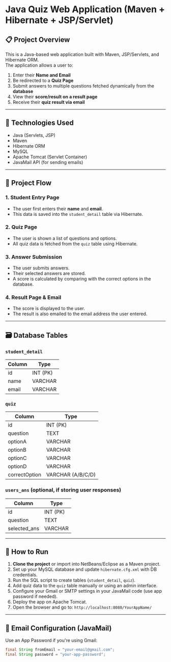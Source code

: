 # Java Quiz Web Application (Maven + Hibernate + JSP/Servlet)

## 📋 Project Overview

This is a Java-based web application built with Maven, JSP/Servlets, and Hibernate ORM.  
The application allows a user to:

1. Enter their **Name and Email**
2. Be redirected to a **Quiz Page**
3. Submit answers to multiple questions fetched dynamically from the **database**
4. View their **score/result on a result page**
5. Receive their **quiz result via email**

---

## 🧰 Technologies Used

- Java (Servlets, JSP)
- Maven
- Hibernate ORM
- MySQL
- Apache Tomcat (Servlet Container)
- JavaMail API (for sending emails)

---

## 📌 Project Flow

### 1. Student Entry Page
- The user first enters their **name** and **email**.
- This data is saved into the `student_detail` table via Hibernate.

### 2. Quiz Page
- The user is shown a list of questions and options.
- All quiz data is fetched from the `quiz` table using Hibernate.

### 3. Answer Submission
- The user submits answers.
- Their selected answers are stored.
- A score is calculated by comparing with the correct options in the database.

### 4. Result Page & Email
- The score is displayed to the user.
- The result is also emailed to the email address the user entered.

---

## 🗃️ Database Tables

### `student_detail`
| Column | Type     |
|--------|----------|
| id     | INT (PK) |
| name   | VARCHAR  |
| email  | VARCHAR  |

### `quiz`
| Column       | Type     |
|--------------|----------|
| id           | INT (PK) |
| question     | TEXT     |
| optionA      | VARCHAR  |
| optionB      | VARCHAR  |
| optionC      | VARCHAR  |
| optionD      | VARCHAR  |
| correctOption| VARCHAR (A/B/C/D) |

### `users_ans` (optional, if storing user responses)
| Column     | Type     |
|------------|----------|
| id         | INT (PK) |
| question   | TEXT     |
| selected_ans | VARCHAR |

---

## 🚀 How to Run

1. **Clone the project** or import into NetBeans/Eclipse as a Maven project.
2. Set up your MySQL database and update `hibernate.cfg.xml` with DB credentials.
3. Run the SQL script to create tables (`student_detail`, `quiz`).
4. Add quiz data to the `quiz` table manually or using an admin interface.
5. Configure your Gmail or SMTP settings in your JavaMail code (use app password if needed).
6. Deploy the app on Apache Tomcat.
7. Open the browser and go to: `http://localhost:8080/YourAppName/`

---

## 📧 Email Configuration (JavaMail)

Use an App Password if you're using Gmail:
```java
final String fromEmail = "your-email@gmail.com";
final String password = "your-app-password";
